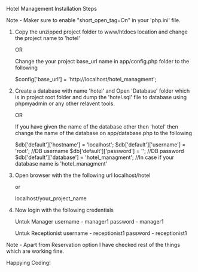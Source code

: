Hotel Management Installation Steps

Note - Maker sure to enable "short_open_tag=On" in your 'php.ini' file.

1. Copy the unzipped project folder to www/htdocs location and change the project name to 'hotel' 

	OR
	
	Change the your project base_url name in app/config.php folder to the following
	
	$config['base_url']	= 'http://localhost/hotel_managment';

2. Create a database with name 'hotel' and Open 'Database' folder which is in project root folder and dump the 'hotel.sql' file to database using phpmyadmin or any other relavent tools.

	OR
	
	If you have given the name of the database other then 'hotel' then change the name of the database on app/database.php to the following
	
	$db['default']['hostname'] = 'localhost';
	$db['default']['username'] = 'root'; //DB username
	$db['default']['password'] = ''; //DB password
	$db['default']['database'] = 'hotel_managment'; //In case if your database name is 'hotel_managment'
	
3. Open browser with the the following url 
	localhost/hotel
	
	or 
	
	localhost/your_project_name
	
4. Now login with the following credentials

	Untuk Manager
	username - manager1
	password - manager1
	
	Untuk Receptionist
	username - receptionist1
	password - receptionist1

Note - Apart from Reservation option I have checked rest of the things which are working fine.

Happying Coding!
